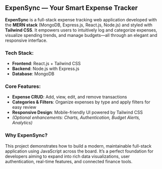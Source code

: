 ## ExpenSync — Your Smart Expense Tracker

**ExpenSync** is a full-stack expense tracking web application developed with the **MERN stack** (MongoDB, Express.js, React.js, Node.js) and styled with **Tailwind CSS**. It empowers users to intuitively log and categorize expenses, visualize spending trends, and manage budgets—all through an elegant and responsive interface.

### Tech Stack:
- **Frontend**: React.js + Tailwind CSS  
- **Backend**: Node.js with Express.js  
- **Database**: MongoDB  

### Core Features:
- **Expense CRUD**: Add, view, edit, and remove transactions  
- **Categories & Filters**: Organize expenses by type and apply filters for easy review  
- **Responsive Design**: Mobile-friendly UI powered by Tailwind CSS  
- *(Optional enhancements: Charts, Authentication, Budget Alerts, Analytics)*

### Why ExpenSync?
This project demonstrates how to build a modern, maintainable full-stack application using JavaScript across the board. It’s a perfect foundation for developers aiming to expand into rich data visualizations, user authentication, real-time features, and connected finance tools.
